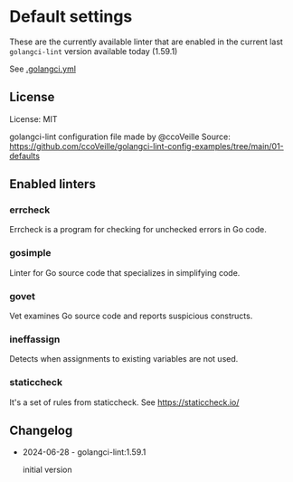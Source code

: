 # Default settings

These are the currently available linter that are enabled in the current last `golangci-lint` version available today (1.59.1)

See [.golangci.yml](.golangci.yml)

## License

License: MIT

golangci-lint configuration file made by @ccoVeille
Source: https://github.com/ccoVeille/golangci-lint-config-examples/tree/main/01-defaults

## Enabled linters

### errcheck
 Errcheck is a program for checking for unchecked errors in Go code.

### gosimple
 Linter for Go source code that specializes in simplifying code.

### govet
 Vet examines Go source code and reports suspicious constructs.

### ineffassign
 Detects when assignments to existing variables are not used.

### staticcheck
 It's a set of rules from staticcheck. See https://staticcheck.io/

## Changelog

- 2024-06-28 - golangci-lint:1.59.1

  initial version

